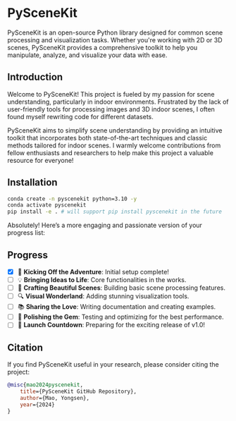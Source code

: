# PySceneKit

PySceneKit is an open-source Python library designed for common scene processing and visualization tasks. Whether you're working with 2D or 3D scenes, PySceneKit provides a comprehensive toolkit to help you manipulate, analyze, and visualize your data with ease.

## Introduction

Welcome to PySceneKit! This project is fueled by my passion for scene understanding, particularly in indoor environments. Frustrated by the lack of user-friendly tools for processing images and 3D indoor scenes, I often found myself rewriting code for different datasets.

PySceneKit aims to simplify scene understanding by providing an intuitive toolkit that incorporates both state-of-the-art techniques and classic methods tailored for indoor scenes. I warmly welcome contributions from fellow enthusiasts and researchers to help make this project a valuable resource for everyone!


## Installation

```bash
conda create -n pyscenekit python=3.10 -y
conda activate pyscenekit
pip install -e . # will support pip install pyscenekit in the future
```

Absolutely! Here’s a more engaging and passionate version of your progress list:

## Progress

- [x] 🌟 **Kicking Off the Adventure**: Initial setup complete!
- [ ] 💡 **Bringing Ideas to Life**: Core functionalities in the works.
- [ ] 🎨 **Crafting Beautiful Scenes**: Building basic scene processing features.
- [ ] 🔍 **Visual Wonderland**: Adding stunning visualization tools.
- [ ] 📚 **Sharing the Love**: Writing documentation and creating examples.
- [ ] 🔧 **Polishing the Gem**: Testing and optimizing for the best performance.
- [ ] 🚀 **Launch Countdown**: Preparing for the exciting release of v1.0!

## Citation

If you find PySceneKit useful in your research, please consider citing the project:

```bibtex
@misc{mao2024pyscenekit,
    title={PySceneKit GitHub Repository},
    author={Mao, Yongsen},
    year={2024}
}
```
